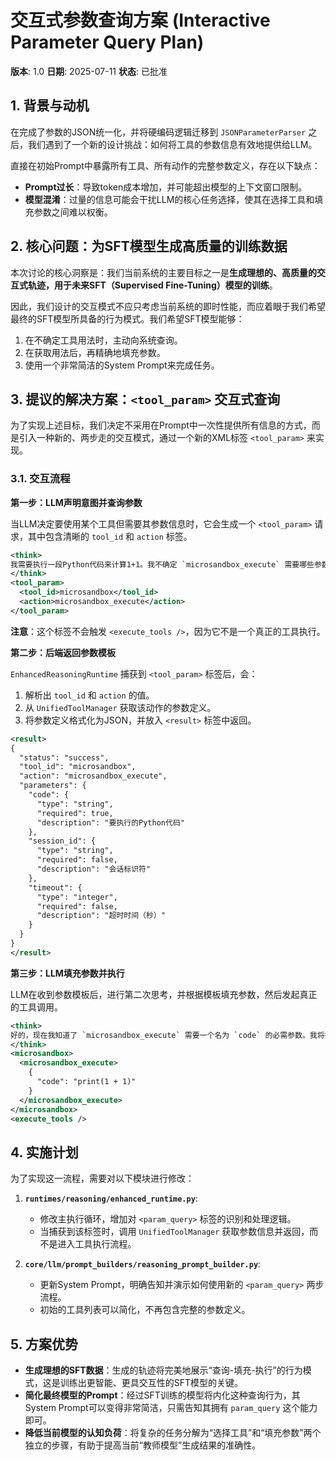 # 交互式参数查询方案 (Interactive Parameter Query Plan)

**版本**: 1.0
**日期**: 2025-07-11
**状态**: 已批准

## 1. 背景与动机

在完成了参数的JSON统一化，并将硬编码逻辑迁移到 `JSONParameterParser` 之后，我们遇到了一个新的设计挑战：如何将工具的参数信息有效地提供给LLM。

直接在初始Prompt中暴露所有工具、所有动作的完整参数定义，存在以下缺点：
- **Prompt过长**：导致token成本增加，并可能超出模型的上下文窗口限制。
- **模型混淆**：过量的信息可能会干扰LLM的核心任务选择，使其在选择工具和填充参数之间难以权衡。

## 2. 核心问题：为SFT模型生成高质量的训练数据

本次讨论的核心洞察是：我们当前系统的主要目标之一是**生成理想的、高质量的交互式轨迹，用于未来SFT（Supervised Fine-Tuning）模型的训练**。

因此，我们设计的交互模式不应只考虑当前系统的即时性能，而应着眼于我们希望最终的SFT模型所具备的行为模式。我们希望SFT模型能够：
1.  在不确定工具用法时，主动向系统查询。
2.  在获取用法后，再精确地填充参数。
3.  使用一个非常简洁的System Prompt来完成任务。

## 3. 提议的解决方案：`<tool_param>` 交互式查询

为了实现上述目标，我们决定不采用在Prompt中一次性提供所有信息的方式，而是引入一种新的、两步走的交互模式，通过一个新的XML标签 `<tool_param>` 来实现。

### 3.1. 交互流程

**第一步：LLM声明意图并查询参数**

当LLM决定要使用某个工具但需要其参数信息时，它会生成一个 `<tool_param>` 请求，其中包含清晰的 `tool_id` 和 `action` 标签。

```xml
<think>
我需要执行一段Python代码来计算1+1。我不确定 `microsandbox_execute` 需要哪些参数，让我先查询一下。
</think>
<tool_param>
  <tool_id>microsandbox</tool_id>
  <action>microsandbox_execute</action>
</tool_param>
```
**注意**：这个标签不会触发 `<execute_tools />`，因为它不是一个真正的工具执行。

**第二步：后端返回参数模板**

`EnhancedReasoningRuntime` 捕获到 `<tool_param>` 标签后，会：
1.  解析出 `tool_id` 和 `action` 的值。
2.  从 `UnifiedToolManager` 获取该动作的参数定义。
3.  将参数定义格式化为JSON，并放入 `<result>` 标签中返回。

```xml
<result>
{
  "status": "success",
  "tool_id": "microsandbox",
  "action": "microsandbox_execute",
  "parameters": {
    "code": {
      "type": "string",
      "required": true,
      "description": "要执行的Python代码"
    },
    "session_id": {
      "type": "string",
      "required": false,
      "description": "会话标识符"
    },
    "timeout": {
      "type": "integer",
      "required": false,
      "description": "超时时间（秒）"
    }
  }
}
</result>
```

**第三步：LLM填充参数并执行**

LLM在收到参数模板后，进行第二次思考，并根据模板填充参数，然后发起真正的工具调用。

```xml
<think>
好的，现在我知道了 `microsandbox_execute` 需要一个名为 `code` 的必需参数。我将把我的代码放入这个参数中。
</think>
<microsandbox>
  <microsandbox_execute>
    {
      "code": "print(1 + 1)"
    }
  </microsandbox_execute>
</microsandbox>
<execute_tools />
```

## 4. 实施计划

为了实现这一流程，需要对以下模块进行修改：

1.  **`runtimes/reasoning/enhanced_runtime.py`**:
    -   修改主执行循环，增加对 `<param_query>` 标签的识别和处理逻辑。
    -   当捕获到该标签时，调用 `UnifiedToolManager` 获取参数信息并返回，而不是进入工具执行流程。

2.  **`core/llm/prompt_builders/reasoning_prompt_builder.py`**:
    -   更新System Prompt，明确告知并演示如何使用新的 `<param_query>` 两步流程。
    -   初始的工具列表可以简化，不再包含完整的参数定义。

## 5. 方案优势

-   **生成理想的SFT数据**：生成的轨迹将完美地展示“查询-填充-执行”的行为模式，这是训练出更智能、更具交互性的SFT模型的关键。
-   **简化最终模型的Prompt**：经过SFT训练的模型将内化这种查询行为，其System Prompt可以变得非常简洁，只需告知其拥有 `param_query` 这个能力即可。
-   **降低当前模型的认知负荷**：将复杂的任务分解为“选择工具”和“填充参数”两个独立的步骤，有助于提高当前“教师模型”生成结果的准确性。
